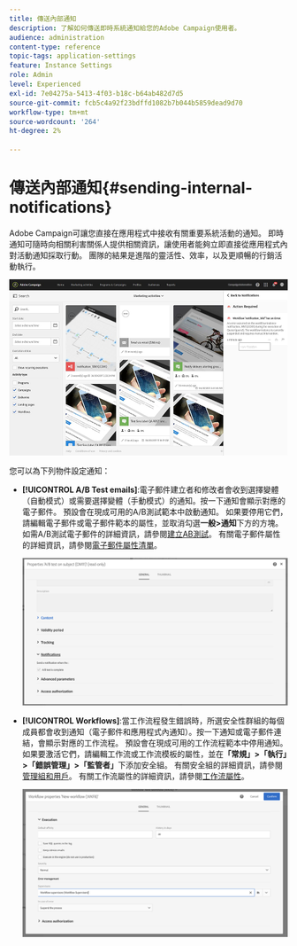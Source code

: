 ```yaml
---
title: 傳送內部通知
description: 了解如何傳送即時系統通知給您的Adobe Campaign使用者。
audience: administration
content-type: reference
topic-tags: application-settings
feature: Instance Settings
role: Admin
level: Experienced
exl-id: 7e04275a-5413-4f03-b18c-b64ab482d7d5
source-git-commit: fcb5c4a92f23bdffd1082b7b044b5859dead9d70
workflow-type: tm+mt
source-wordcount: '264'
ht-degree: 2%

---
```


# 傳送內部通知{#sending-internal-notifications}

Adobe Campaign可讓您直接在應用程式中接收有關重要系統活動的通知。 即時通知可隨時向相關利害關係人提供相關資訊，讓使用者能夠立即直接從應用程式內對活動通知採取行動。 團隊的結果是進階的靈活性、效率，以及更順暢的行銷活動執行。

![](assets/pulse_3.png)

您可以為下列物件設定通知：

* **[!UICONTROL A/B Test emails]**:電子郵件建立者和修改者會收到選擇變體（自動模式）或需要選擇變體（手動模式）的通知。按一下通知會顯示對應的電子郵件。 預設會在現成可用的A/B測試範本中啟動通知。 如果要停用它們，請編輯電子郵件或電子郵件範本的屬性，並取消勾選&#x200B;**一般>通知**&#x200B;下方的方塊。 如需A/B測試電子郵件的詳細資訊，請參閱[建立AB測試](../../channels/using/designing-an-a-b-test-email.md)。 有關電子郵件屬性的詳細資訊，請參閱[電子郵件屬性清單](../../administration/using/configuring-email-channel.md#list-of-email-properties)。

   ![](assets/pulse_2.png)

* **[!UICONTROL Workflows]**:當工作流程發生錯誤時，所選安全性群組的每個成員都會收到通知（電子郵件和應用程式內通知）。按一下通知或電子郵件連結，會顯示對應的工作流程。 預設會在現成可用的工作流程範本中停用通知。 如果要激活它們，請編輯工作流或工作流模板的屬性，並在&#x200B;**「常規」>「執行」>「錯誤管理」>「監管者」**&#x200B;下添加安全組。 有關安全組的詳細資訊，請參閱[管理組和用戶](../../administration/using/managing-groups-and-users.md)。 有關工作流屬性的詳細資訊，請參閱[工作流屬性](../../automating/using/managing-execution-options.md)。

   ![](assets/pulse_1.png)
